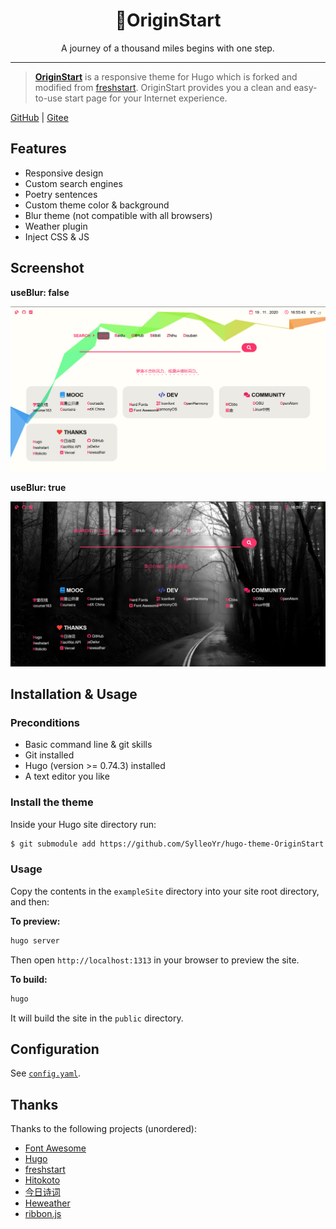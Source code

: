 <h1 align="center"> 🚀OriginStart </h1>

<p align="center"> A journey of a thousand miles begins with one step. </p>

---

> [**OriginStart**](https://github.com/SylleoYr/hugo-theme-OriginStart) is a responsive theme for Hugo which is forked and modified from [freshstart](https://github.com/rz3n/hugo-theme-freshstart). OriginStart provides you a clean and easy-to-use start page for your Internet experience.

[GitHub](https://github.com/SylleoYr/hugo-theme-OriginStart) | [Gitee](https://gitee.com/SylleoYr/hugo-theme-OriginStart)

## Features

- Responsive design
- Custom search engines
- Poetry sentences
- Custom theme color & background
- Blur theme (not compatible with all browsers)
- Weather plugin
- Inject CSS & JS

## Screenshot

**useBlur: false**

![useBlur = false](./images/noblur.png)

**useBlur: true**

![useBlur = true](./images/blur.png)

## Installation & Usage

### Preconditions

- Basic command line & git skills
- Git installed
- Hugo (version >= 0.74.3) installed
- A text editor you like

### Install the theme

Inside your Hugo site directory run:

```bash
$ git submodule add https://github.com/SylleoYr/hugo-theme-OriginStart themes/OriginStart
```
### Usage

Copy the contents in the `exampleSite` directory into your site root directory, and then:

**To preview:**

```bash
hugo server
```

Then open `http://localhost:1313` in your browser to preview the site.

**To build:**

```bash
hugo
```

It will build the site in the `public` directory.

## Configuration

See [`config.yaml`](./exampleSite/config.yaml).

## Thanks

Thanks to the following projects (unordered):

* [Font Awesome](https://fontawesome.com/icons?d=gallery)
* [Hugo](https://gohugo.io)
* [freshstart](https://github.com/rz3n/hugo-theme-freshstart)
* [Hitokoto](https://hitokoto.cn/)
* [今日诗词](https://www.jinrishici.com/)
* [Heweather](https://www.heweather.com/)
* [ribbon.js](https://github.com/hustcc/ribbon.js)

